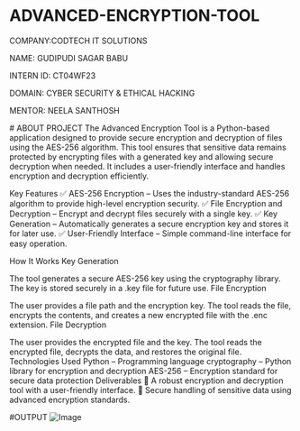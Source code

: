 # ADVANCED-ENCRYPTION-TOOL

COMPANY:CODTECH IT SOLUTIONS

NAME: GUDIPUDI SAGAR BABU

INTERN ID: CT04WF23

DOMAIN: CYBER SECURITY & ETHICAL HACKING

MENTOR: NEELA SANTHOSH

# ABOUT PROJECT
The Advanced Encryption Tool is a Python-based application designed to provide secure encryption and decryption of files using the AES-256 algorithm. This tool ensures that sensitive data remains protected by encrypting files with a generated key and allowing secure decryption when needed. It includes a user-friendly interface and handles encryption and decryption efficiently.

Key Features
✅ AES-256 Encryption – Uses the industry-standard AES-256 algorithm to provide high-level encryption security.
✅ File Encryption and Decryption – Encrypt and decrypt files securely with a single key.
✅ Key Generation – Automatically generates a secure encryption key and stores it for later use.
✅ User-Friendly Interface – Simple command-line interface for easy operation.

How It Works
Key Generation

The tool generates a secure AES-256 key using the cryptography library.
The key is stored securely in a .key file for future use.
File Encryption

The user provides a file path and the encryption key.
The tool reads the file, encrypts the contents, and creates a new encrypted file with the .enc extension.
File Decryption

The user provides the encrypted file and the key.
The tool reads the encrypted file, decrypts the data, and restores the original file.
Technologies Used
Python – Programming language
cryptography – Python library for encryption and decryption
AES-256 – Encryption standard for secure data protection
Deliverables
🎯 A robust encryption and decryption tool with a user-friendly interface.
🎯 Secure handling of sensitive data using advanced encryption standards.

#OUTPUT
![Image](https://github.com/user-attachments/assets/79d47eea-c57c-41a2-a122-3e00fb50a98a)
